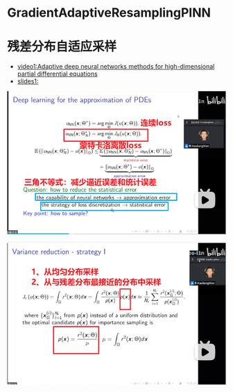 # GradientAdaptiveResamplingPINN

# 残差分布自适应采样

- [video1:Adaptive deep neural networks methods for high-dimensional partial differential equations](https://www.bilibili.com/video/BV1j3411K7GK/)
- [slides1:](chrome-extension://bocbaocobfecmglnmeaeppambideimao/pdf/viewer.html?file=http%3A%2F%2Fwww.tangkejun.com%2Fdoc%2FDAS_pre.pdf)

![image-20220728225353160](README/image-20220728225353160.png)



![image-20220728230335944](README/image-20220728230335944.png)
